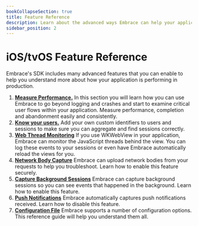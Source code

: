 ```yaml
---
bookCollapseSection: true
title: Feature Reference
description: Learn about the advanced ways Embrace can help your application
sidebar_position: 2
---
```


# iOS/tvOS Feature Reference

Embrace's SDK includes many advanced features that you can enable to help you understand more about
how your application is performing in production.

1. [**Measure Performance.**](/ios/features/performance-monitoring) In this section you will learn how you can use Embrace to go beyond logging and crashes and start to examine critical user flows within your application. Measure performance, completion and abandonment easily and consistently.
1. [**Know your users.**](/ios/features/identify-users) Add your own custom identifiers to users and sessions to make sure you can aggregate and find sessions correctly.
    <!---1. [**Augment Sessions using OS Log**](/ios/features/augment-sessions) Embrace can use your OS Log stream to help you understand complex problems with your application.-->
1. [**Web Thread Monitoring**](/ios/features/web-thread-monitoring) If you use WKWebView in your application, Embrace can monitor the JavaScript threads behind the view. You can log these events to your sessions or even have Embrace automatically reload the views for you.
1. [**Network Body Capture**](/ios/features/network-body-capture) Embrace can upload network bodies from your requests to help you troubleshoot.  Learn how to enable this feature securely.
1. [**Capture Background Sessions**](/ios/features/background-sessions) Embrace can capture background sessions so you can see events that happened in the background. Learn how to enable this feature.
1. [**Push Notifications**](/ios/features/push-notifications) Embrace automatically captures push notifications received. Learn how to disable this feature.
1. [**Configuration File**](/ios/features/configuration-file) Embrace supports a number of configuration options. This reference guide will help you understand them all.
